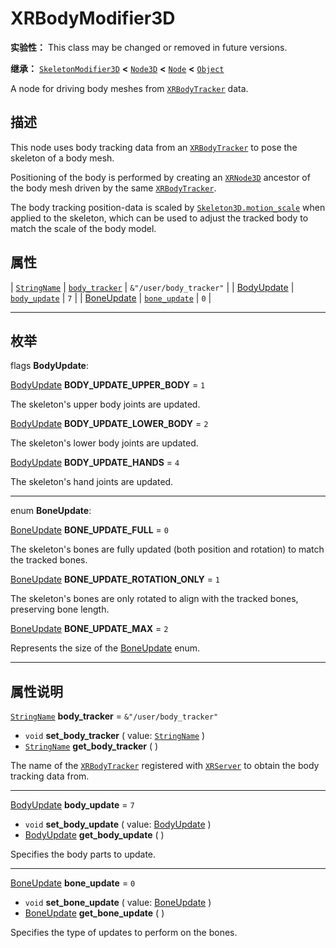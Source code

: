 <!-- ⚠ 请勿编辑本文件 ⚠ -->
<!-- 本文档使用脚本从 WeDot 引擎源码仓库生成。 -->
<!-- 生成脚本：https://github.com/WeDot-Engine/WeDot/tree/4.3/doc/tools/make_md.py； -->
<!-- 原文件：https://github.com/WeDot-Engine/WeDot/tree/4.3/doc/classes/XRBodyModifier3D.xml。 -->

<div id="_class_xrbodymodifier3d"></div>

# XRBodyModifier3D

**实验性：** This class may be changed or removed in future versions.

**继承：** [`SkeletonModifier3D`](class_skeletonmodifier3d.md) **<** [`Node3D`](class_node3d.md) **<** [`Node`](class_node.md) **<** [`Object`](class_object.md)

A node for driving body meshes from [`XRBodyTracker`](class_xrbodytracker.md) data.

## 描述

This node uses body tracking data from an [`XRBodyTracker`](class_xrbodytracker.md) to pose the skeleton of a body mesh.

Positioning of the body is performed by creating an [`XRNode3D`](class_xrnode3d.md) ancestor of the body mesh driven by the same [`XRBodyTracker`](class_xrbodytracker.md).

The body tracking position-data is scaled by [`Skeleton3D.motion_scale`](#class_skeleton3d_property_motion_scale) when applied to the skeleton, which can be used to adjust the tracked body to match the scale of the body model.

## 属性

| [`StringName`](class_stringname.md)             | [`body_tracker`](#class_xrbodymodifier3d_property_body_tracker) | ``&"/user/body_tracker"`` |
| [BodyUpdate](#enum_xrbodymodifier3d_bodyupdate) | [`body_update`](#class_xrbodymodifier3d_property_body_update)   | ``7``                     |
| [BoneUpdate](#enum_xrbodymodifier3d_boneupdate) | [`bone_update`](#class_xrbodymodifier3d_property_bone_update)   | ``0``                     |

<!-- rst-class:: classref-section-separator -->

---

## 枚举

<div id="_class_enum_xrbodymodifier3d_bodyupdate"></div>

flags **BodyUpdate**: <div id="enum_xrbodymodifier3d_bodyupdate"></div>

<div id="_class_xrbodymodifier3d_constant_body_update_upper_body"></div>

[BodyUpdate](#enum_xrbodymodifier3d_bodyupdate) **BODY_UPDATE_UPPER_BODY** = ``1``

The skeleton's upper body joints are updated.

<div id="_class_xrbodymodifier3d_constant_body_update_lower_body"></div>

[BodyUpdate](#enum_xrbodymodifier3d_bodyupdate) **BODY_UPDATE_LOWER_BODY** = ``2``

The skeleton's lower body joints are updated.

<div id="_class_xrbodymodifier3d_constant_body_update_hands"></div>

[BodyUpdate](#enum_xrbodymodifier3d_bodyupdate) **BODY_UPDATE_HANDS** = ``4``

The skeleton's hand joints are updated.

<!-- rst-class:: classref-item-separator -->

---

<div id="_class_enum_xrbodymodifier3d_boneupdate"></div>

enum **BoneUpdate**: <div id="enum_xrbodymodifier3d_boneupdate"></div>

<div id="_class_xrbodymodifier3d_constant_bone_update_full"></div>

[BoneUpdate](#enum_xrbodymodifier3d_boneupdate) **BONE_UPDATE_FULL** = ``0``

The skeleton's bones are fully updated (both position and rotation) to match the tracked bones.

<div id="_class_xrbodymodifier3d_constant_bone_update_rotation_only"></div>

[BoneUpdate](#enum_xrbodymodifier3d_boneupdate) **BONE_UPDATE_ROTATION_ONLY** = ``1``

The skeleton's bones are only rotated to align with the tracked bones, preserving bone length.

<div id="_class_xrbodymodifier3d_constant_bone_update_max"></div>

[BoneUpdate](#enum_xrbodymodifier3d_boneupdate) **BONE_UPDATE_MAX** = ``2``

Represents the size of the [BoneUpdate](#enum_xrbodymodifier3d_boneupdate) enum.

<!-- rst-class:: classref-section-separator -->

---

## 属性说明

<div id="_class_xrbodymodifier3d_property_body_tracker"></div>

[`StringName`](class_stringname.md) **body_tracker** = ``&"/user/body_tracker"`` <div id="class_xrbodymodifier3d_property_body_tracker"></div>

- `void` **set_body_tracker** ( value: [`StringName`](class_stringname.md) )
- [`StringName`](class_stringname.md) **get_body_tracker** ( )

The name of the [`XRBodyTracker`](class_xrbodytracker.md) registered with [`XRServer`](class_xrserver.md) to obtain the body tracking data from.

<!-- rst-class:: classref-item-separator -->

---

<div id="_class_xrbodymodifier3d_property_body_update"></div>

[BodyUpdate](#enum_xrbodymodifier3d_bodyupdate) **body_update** = ``7`` <div id="class_xrbodymodifier3d_property_body_update"></div>

- `void` **set_body_update** ( value: [BodyUpdate](#enum_xrbodymodifier3d_bodyupdate) )
- [BodyUpdate](#enum_xrbodymodifier3d_bodyupdate) **get_body_update** ( )

Specifies the body parts to update.

<!-- rst-class:: classref-item-separator -->

---

<div id="_class_xrbodymodifier3d_property_bone_update"></div>

[BoneUpdate](#enum_xrbodymodifier3d_boneupdate) **bone_update** = ``0`` <div id="class_xrbodymodifier3d_property_bone_update"></div>

- `void` **set_bone_update** ( value: [BoneUpdate](#enum_xrbodymodifier3d_boneupdate) )
- [BoneUpdate](#enum_xrbodymodifier3d_boneupdate) **get_bone_update** ( )

Specifies the type of updates to perform on the bones.

[^virtual]: 本方法通常需要用户覆盖才能生效。
[^const]: 本方法无副作用，不会修改该实例的任何成员变量。
[^vararg]: 本方法除了能接受在此处描述的参数外，还能够继续接受任意数量的参数。
[^constructor]: 本方法用于构造某个类型。
[^static]: 调用本方法无需实例，可直接使用类名进行调用。
[^operator]: 本方法描述的是使用本类型作为左操作数的有效运算符。
[^bitfield]: 这个值是由下列位标志构成位掩码的整数。
[^void]: 无返回值。
